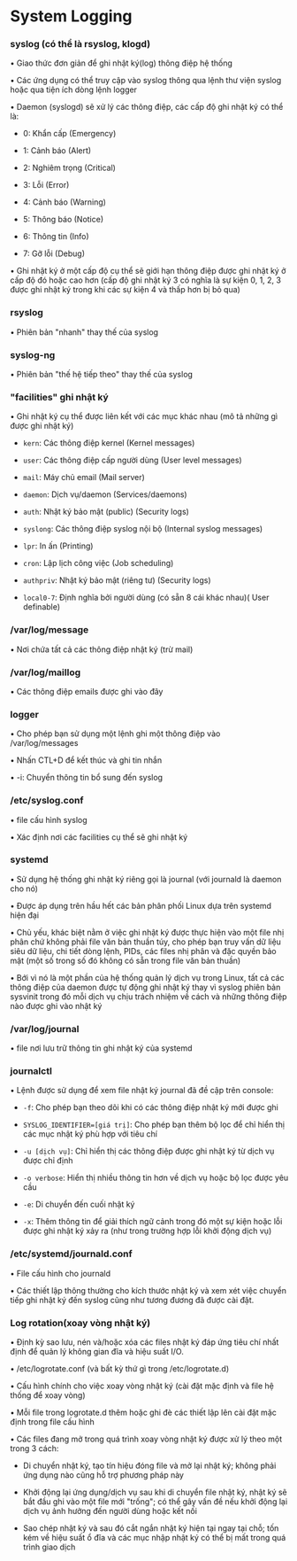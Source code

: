 # System Logging

### syslog (có thể là rsyslog, klogd)  

• Giao thức đơn giản để ghi nhật ký(log) thông điệp hệ thống

• Các ứng dụng có thể truy cập vào syslog thông qua lệnh thư viện syslog hoặc qua tiện ích dòng lệnh logger  

• Daemon (syslogd) sẽ xử lý các thông điệp, các cấp độ ghi nhật ký có thể là:        
   
   + 0: Khẩn cấp (Emergency) 
   
   + 1: Cảnh báo (Alert) 
   
   + 2: Nghiêm trọng (Critical) 
   
   + 3: Lỗi (Error) 
   
   + 4: Cảnh báo (Warning) 
   
   + 5: Thông báo (Notice) 
   
   + 6: Thông tin (Info) 
   
   + 7: Gỡ lỗi (Debug)  

• Ghi nhật ký ở một cấp độ cụ thể sẽ giới hạn thông điệp được ghi nhật ký ở cấp độ đó hoặc cao hơn (cấp độ ghi nhật ký 3 có nghĩa là sự kiện 0, 1, 2, 3 được ghi nhật ký trong khi các sự kiện 4 và thấp hơn bị bỏ qua)

### rsyslog  
 
• Phiên bản "nhanh" thay thế của syslog

### syslog-ng

• Phiên bản "thế hệ tiếp theo" thay thế của syslog

### "facilities" ghi nhật ký

• Ghi nhật ký cụ thể được liên kết với các mục khác nhau (mô tả những gì được ghi nhật ký)  
   
   - `kern`: Các thông điệp kernel (Kernel messages) 
   
   - `user`: Các thông điệp cấp người dùng (User level messages) 
   
   - `mail`: Máy chủ email (Mail server) 
   
   - `daemon`: Dịch vụ/daemon (Services/daemons) 
   
   - `auth`: Nhật ký bảo mật (public) (Security logs) 
   
   - `syslong`: Các thông điệp syslog nội bộ (Internal syslog messages) 
   
   - `lpr`: In ấn (Printing) 
   
   - `cron`: Lập lịch công việc (Job scheduling) 
   
   - `authpriv`: Nhật ký bảo mật (riêng tư) (Security logs) 
   
   - `local0-7`: Định nghĩa bởi người dùng (có sẵn 8 cái khác nhau)( User definable)

### /var/log/message

• Nơi chứa tất cả các thông điệp nhật ký (trừ mail)

### /var/log/maillog

• Các thông điệp emails được ghi vào đây

### logger

• Cho phép bạn sử dụng một lệnh ghi một thông điệp vào /var/log/messages  

• Nhấn CTL+D để kết thúc và ghi tin nhắn  

• -i: Chuyển thông tin bổ sung đến syslog 

### /etc/syslog.conf

• file cấu hình syslog  

• Xác định nơi các facilities cụ thể sẽ ghi nhật ký

### systemd

• Sử dụng hệ thống ghi nhật ký riêng gọi là journal (với journald là daemon cho nó)  

• Được áp dụng trên hầu hết các bản phân phối Linux dựa trên systemd hiện đại 

• Chủ yếu, khác biệt nằm ở việc ghi nhật ký được thực hiện vào một file nhị phân chứ  không phải file văn bản thuần túy, cho phép bạn truy vấn dữ liệu siêu dữ liệu, chi tiết dòng lệnh, PIDs, các files nhị phân và đặc quyền bảo mật (một số trong số đó không có sẵn trong file văn bản thuần)  

• Bới vì nó là một phần của hệ thống quản lý dịch vụ trong Linux, tất cả các thông điệp của daemon được tự động ghi nhật ký thay vì syslog phiên bản sysvinit trong đó mỗi dịch vụ chịu trách nhiệm về cách và những thông điệp nào được ghi vào nhật ký

### /var/log/journal  

• file nơi lưu trữ thông tin ghi nhật ký của systemd

### journalctl

• Lệnh được sử dụng để xem file nhật ký journal đã đề cập trên console: 
   
   +  `-f`: Cho phép bạn theo dõi khi có các thông điệp nhật ký mới được ghi  
   
   +  `SYSLOG_IDENTIFIER=[giá trị]`: Cho phép bạn thêm bộ lọc để chỉ hiển thị các mục nhật ký phù hợp với tiêu chí  
   
   +  `-u [dịch vụ]`: Chỉ hiển thị các thông điệp được ghi nhật ký từ dịch vụ được chỉ định  
   
   +  `-o verbose`: Hiển thị nhiều thông tin hơn về dịch vụ hoặc bộ lọc được yêu cầu  
   
   +  `-e`: Di chuyển đến cuối nhật ký  
   
   +  `-x`: Thêm thông tin để giải thích ngữ cảnh trong đó một sự kiện hoặc lỗi được ghi nhật ký xảy ra (như trong trường hợp lỗi khởi động dịch vụ)

### /etc/systemd/journald.conf  

• File cấu hình cho journald

• Các thiết lập thông thường cho kích thước nhật ký và xem xét việc chuyển tiếp ghi nhật ký đến syslog cũng như tương đương đã được cài đặt.

### Log rotation(xoay vòng nhật ký)

• Định kỳ sao lưu, nén và/hoặc xóa các files nhật ký đáp ứng tiêu chí nhất định để quản lý không gian đĩa và hiệu suất I/O.  

• /etc/logrotate.conf (và bất kỳ thứ gì trong /etc/logrotate.d)  

• Cấu hình chính cho việc xoay vòng nhật ký (cài đặt mặc định và file hệ thống để xoay  vòng)  

• Mỗi file trong logrotate.d thêm hoặc ghi đè các thiết lập lên cài đặt mặc định trong file cấu hình

• Các files đang mở trong quá trình xoay vòng nhật ký được xử lý theo một trong 3 cách:  

   + Di chuyển nhật ký, tạo tín hiệu đóng file và mở lại nhật ký; không phải ứng dụng nào cũng hỗ trợ phương pháp này  
   
   + Khởi động lại ứng dụng/dịch vụ sau khi di chuyển file nhật ký, nhật ký sẽ bắt đầu ghi vào một file mới "trống"; có thể gây vấn đề nếu khởi động lại dịch vụ ảnh hưởng đến người dùng hoặc kết nối  
   
   + Sao chép nhật ký và sau đó cắt ngắn nhật ký hiện tại ngay tại chỗ; tốn kém về hiệu suất ổ đĩa và các mục nhập nhật ký có thể bị mất trong quá trình giao dịch 